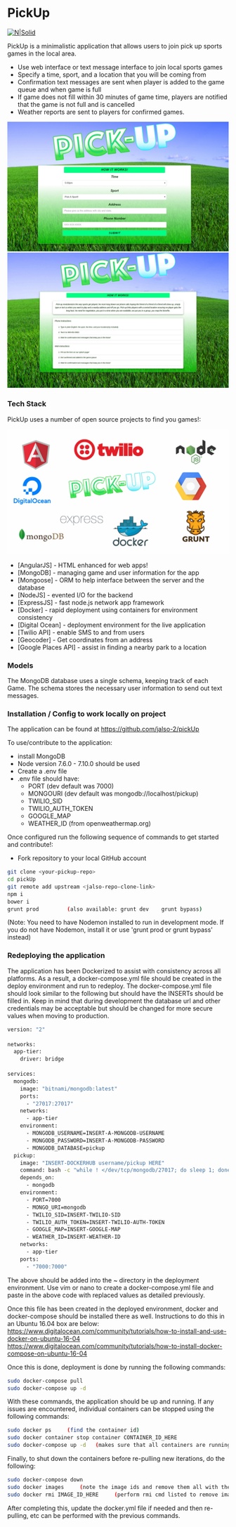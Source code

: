 # PickUp

[![N|Solid](https://cldup.com/dTxpPi9lDf.thumb.png)](https://nodesource.com/products/nsolid)

PickUp is a minimalistic application that allows users to join pick up sports games in the local area.

  - Use web interface or text message interface to join local sports games
  - Specify a time, sport, and a location that you will be coming from
  - Confirmation text messages are sent when player is added to the game queue and when game is full
  - If game does not fill within 30 minutes of game time, players are notified that the game is not full and is cancelled
  - Weather reports are sent to players for confirmed games.

![PickUp Input Form](./resources/pickup_input_form.jpg?raw=true "PickUp Input Form")
![PickUp How To](./resources/pickup_how_to.jpg?raw=true "PickUp How To")

### Tech Stack

PickUp uses a number of open source projects to find you games!:

![PickUp Tech Stack](./resources/pickup_tech_stack.jpg?raw=true "Tech Stack")

* [AngularJS] - HTML enhanced for web apps!
* [MongoDB] - managing game and user information for the app
* [Mongoose] - ORM to help interface between the server and the database
* [NodeJS] - evented I/O for the backend
* [ExpressJS] - fast node.js network app framework
* [Docker] - rapid deployment using containers for environment consistency
* [Digital Ocean] - deployment environment for the live application
* [Twilio API] - enable SMS to and from users
* [Geocoder] - Get coordinates from an address
* [Google Places API] - assist in finding a nearby park to a location

### Models
The MongoDB database uses a single schema, keeping track of each Game. The schema stores the necessary user information
to send out text messages.

### Installation / Config to work locally on project

The application can be found at https://github.com/jalso-2/pickUp

To use/contribute to the application:
  - install MongoDB
  - Node version 7.6.0 - 7.10.0 should be used
  - Create a .env file
  - .env file should have:
    - PORT     (dev default was 7000)
    - MONGOURI   (dev default was mongodb://localhost/pickup)
    - TWILIO_SID
    - TWILIO_AUTH_TOKEN
    - GOOGLE_MAP
    - WEATHER_ID (from openweathermap.org)

Once configured run the following sequence of commands to get started and contribute!:

- Fork repository to your local GitHub account

```sh
git clone <your-pickup-repo>
cd pickUp
git remote add upstream <jalso-repo-clone-link>
npm i
bower i
grunt prod         (also available: grunt dev    grunt bypass)
```
(Note: You need to have Nodemon installed to run in development mode. If you do not have Nodemon, install it or use 'grunt prod or grunt bypass' instead)

### Redeploying the application
The application has been Dockerized to assist with consistency across all platforms. As a result, a docker-compose.yml
file should be created in the deploy environment and run to redeploy. The docker-compose.yml file should look similar
to the following but should have the INSERTs should be filled in. Keep in mind that during development the database 
url and other credentials may be acceptable but should be changed for more secure values when moving to production.

```sh
version: "2"

networks:
  app-tier:
    driver: bridge

services:
  mongodb:
    image: "bitnami/mongodb:latest"
    ports:
      - "27017:27017"
    networks:
      - app-tier
    environment:
      - MONGODB_USERNAME=INSERT-A-MONGODB-USERNAME
      - MONGODB_PASSWORD=INSERT-A-MONGODB-PASSWORD
      - MONGODB_DATABASE=pickup
  pickup:
    image: "INSERT-DOCKERHUB username/pickup HERE"
    command: bash -c "while ! </dev/tcp/mongodb/27017; do sleep 1; done; grunt prod;"
    depends_on: 
      - mongodb
    environment:
      - PORT=7000
      - MONGO_URI=mongodb
      - TWILIO_SID=INSERT-TWILIO-SID
      - TWILIO_AUTH_TOKEN=INSERT-TWILIO-AUTH-TOKEN
      - GOOGLE_MAP=INSERT-GOOGLE-MAP
      - WEATHER_ID=INSERT-WEATHER-ID
    networks:
      - app-tier
    ports: 
      - "7000:7000"
```

The above should be added into the ~ directory in the deployment environment. Use vim or nano to create a docker-compose.yml file and paste in the above code with replaced values as detailed previously.

Once this file has been created in the deployed environment, docker and docker-compose should be installed
there as well. Instructions to do this in an Ubuntu 16.04 box are below:
https://www.digitalocean.com/community/tutorials/how-to-install-and-use-docker-on-ubuntu-16-04
https://www.digitalocean.com/community/tutorials/how-to-install-docker-compose-on-ubuntu-16-04

Once this is done, deployment is done by running the following commands:

```sh
sudo docker-compose pull
sudo docker-compose up -d
```

With these commands, the application should be up and running. If any issues are encountered, individual containers can be stopped using the following commands:

```sh
sudo docker ps     (find the container id)
sudo docker container stop container CONTAINER_ID_HERE
sudo docker-compose up -d   (makes sure that all containers are running, otherwise it starts them all)
```

Finally, to shut down the containers before re-pulling new iterations, do the following:
```sh
sudo docker-compose down
sudo docker images     (note the image ids and remove them all with the following command)
sudo docker rmi IMAGE_ID_HERE     (perform rmi cmd listed to remove image on each image id)
```

After completing this, update the docker.yml file if needed and then re-pulling, etc can be performed with the previous commands.

